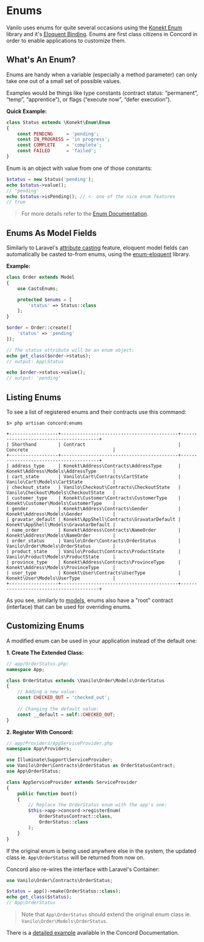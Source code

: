 # Enums

Vanilo uses enums for quite several occasions using the
[Konekt Enum](https://github.com/artkonekt/enum) library and it's
[Eloquent Binding](https://github.com/artkonekt/enum-eloquent). Enums
are first class citizens in Concord in order to enable
applications to customize them.

## What's An Enum?

Enums are handy when a variable (especially a method parameter) can only
take one out of a small set of possible values.

Examples would be things like type constants (contract status:
“permanent”, “temp”, “apprentice”), or flags (“execute now”, “defer
execution”).

**Quick Example:**

```php
class Status extends \Konekt\Enum\Enum
{
    const PENDING     = 'pending';
    const IN_PROGRESS = 'in progress';
    const COMPLETE    = 'complete';
    const FAILED      = 'failed';
}
```

Enum is an object with value from one of those constants:

```php
$status = new Status('pending');
echo $status->value();
// 'pending'
echo $status->isPending(); // <- one of the nice enum features
// true
```

> For more details refer to the
> [Enum Documentation](https://artkonekt.github.io/enum/#/create).

## Enums As Model Fields

Similarly to Laravel's
[attribute casting](https://laravel.com/docs/5.7/eloquent-mutators#attribute-casting)
feature, eloquent model fields can automatically be casted to-from
enums, using the
[enum-eloquent](https://github.com/artkonekt/enum-eloquent) library.

**Example:**

```php
class Order extends Model
{
    use CastsEnums;

    protected $enums = [
        'status' => Status::class
    ];
}

$order = Order::create([
    'status' => 'pending'
]);

// The status attribute will be an enum object:
echo get_class($order->status);
// output: App\Status

echo $order->status->value();
// output: 'pending'
```

## Listing Enums

To see a list of registered enums and their contracts use this command:

```
$> php artisan concord:enums

+------------------+-------------------------------------------+----------------------------------------+
| Shorthand        | Contract                                  | Concrete                               |
+------------------+-------------------------------------------+----------------------------------------+
| address_type     | Konekt\Address\Contracts\AddressType      | Konekt\Address\Models\AddressType      |
| cart_state       | Vanilo\Cart\Contracts\CartState           | Vanilo\Cart\Models\CartState           |
| checkout_state   | Vanilo\Checkout\Contracts\CheckoutState   | Vanilo\Checkout\Models\CheckoutState   |
| customer_type    | Konekt\Customer\Contracts\CustomerType    | Konekt\Customer\Models\CustomerType    |
| gender           | Konekt\Address\Contracts\Gender           | Konekt\Address\Models\Gender           |
| gravatar_default | Konekt\AppShell\Contracts\GravatarDefault | Konekt\AppShell\Models\GravatarDefault |
| name_order       | Konekt\Address\Contracts\NameOrder        | Konekt\Address\Models\NameOrder        |
| order_status     | Vanilo\Order\Contracts\OrderStatus        | Vanilo\Order\Models\OrderStatus        |
| product_state    | Vanilo\Product\Contracts\ProductState     | Vanilo\Product\Models\ProductState     |
| province_type    | Konekt\Address\Contracts\ProvinceType     | Konekt\Address\Models\ProvinceType     |
| user_type        | Konekt\User\Contracts\UserType            | Konekt\User\Models\UserType            |
+------------------+-------------------------------------------+----------------------------------------+
```

As you see, similarly to [models](models.md), enums also have a "root"
contract (interface) that can be used for overriding enums.

## Customizing Enums

A modified enum can be used in your application instead of the default
one:

**1. Create The Extended Class:**

```php
// app/OrderStatus.php:
namespace App;

class OrderStatus extends \Vanilo\Order\Models\OrderStatus
{
    // Adding a new value:
    const CHECKED_OUT = 'checked_out';
    
    // Changing the default value:
    const __default = self::CHECKED_OUT;    
}
```

**2. Register With Concord:**

```php
// app/Providers/AppServiceProvider.php
namespace App\Providers;

use Illuminate\Support\ServiceProvider;
use Vanilo\Order\Contracts\OrderStatus as OrderStatusContract;
use App\OrderStatus;

class AppServiceProvider extends ServiceProvider
{
    public function boot()
    {
        // Replace the OrderStatus enum with the app's one:
        $this->app->concord->registerEnum(
            OrderStatusContract::class,
            OrderStatus::class
        );
    }
}
```

If the original enum is being used anywhere else in the system, the
updated class ie. `App\OrderStatus` will be returned from now on.

Concord also re-wires the interface with Laravel's Container:

```php
use Vanilo\Order\Contracts\OrderStatus;

$status = app()->make(OrderStatus::class);
echo get_class($status);
// App\OrderStatus
```

> Note that `App\OrderStatus` should extend the original enum class ie.
> `Vanilo\Order\Models\OrderStatus`.

There is a
[detailed example](https://artkonekt.github.io/concord/#/enums?id=extending-enums)
available in the Concord Documentation.

